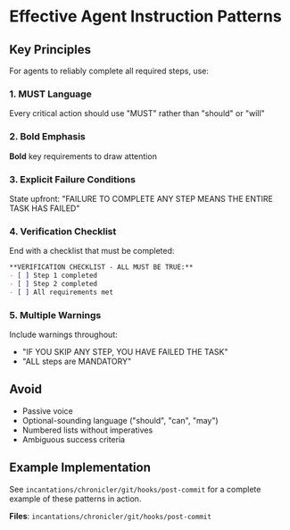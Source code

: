 # Effective Agent Instruction Patterns

## Key Principles
For agents to reliably complete all required steps, use:

### 1. MUST Language
Every critical action should use "MUST" rather than "should" or "will"

### 2. Bold Emphasis
**Bold** key requirements to draw attention

### 3. Explicit Failure Conditions
State upfront: "FAILURE TO COMPLETE ANY STEP MEANS THE ENTIRE TASK HAS FAILED"

### 4. Verification Checklist
End with a checklist that must be completed:
```markdown
**VERIFICATION CHECKLIST - ALL MUST BE TRUE:**
- [ ] Step 1 completed
- [ ] Step 2 completed
- [ ] All requirements met
```

### 5. Multiple Warnings
Include warnings throughout:
- "IF YOU SKIP ANY STEP, YOU HAVE FAILED THE TASK"
- "ALL steps are MANDATORY"

## Avoid
- Passive voice
- Optional-sounding language ("should", "can", "may")
- Numbered lists without imperatives
- Ambiguous success criteria

## Example Implementation
See `incantations/chronicler/git/hooks/post-commit` for a complete example of these patterns in action.

**Files**: `incantations/chronicler/git/hooks/post-commit`